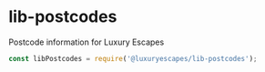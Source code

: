 # lib-postcodes

Postcode information for Luxury Escapes

```js
const libPostcodes = require('@luxuryescapes/lib-postcodes');
```

